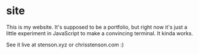 # site
This is my website. It's supposed to be a portfolio, but right now it's just a little experiment in JavaScript to make a convincing terminal. It kinda works.

See it live at stenson.xyz or chrisstenson.com :)
